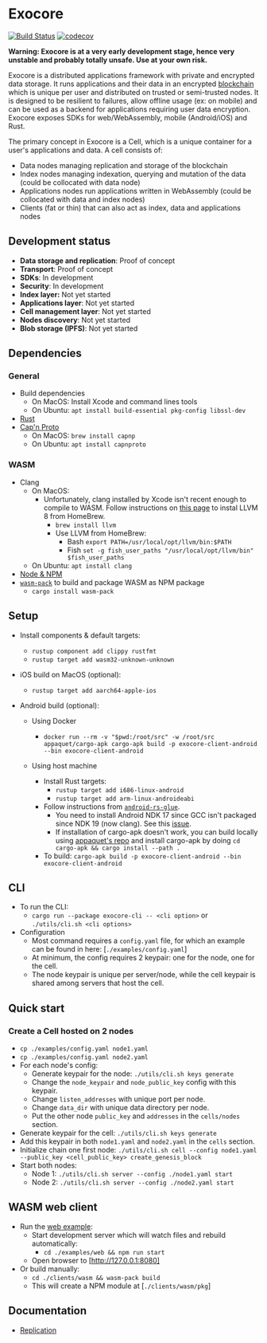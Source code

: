 # Exocore
[![Build Status](https://dev.azure.com/appaquet/exocore/_apis/build/status/appaquet.exocore?branchName=master)](https://dev.azure.com/appaquet/exocore/_build/latest?definitionId=1&branchName=master)
[![codecov](https://codecov.io/gh/appaquet/exocore/branch/master/graph/badge.svg?token=OKZAHfPlaP)](https://codecov.io/gh/appaquet/exocore)

**Warning: Exocore is at a very early development stage, hence very unstable and probably totally unsafe. Use at your own risk.**

Exocore is a distributed applications framework with private and encrypted data storage. 
It runs applications and their data in an encrypted [blockchain](https://en.wikipedia.org/wiki/Blockchain) 
which is unique per user and distributed on trusted or semi-trusted nodes. It is designed to be resilient to 
failures, allow offline usage (ex: on mobile) and can be used as a backend for applications requiring user data 
encryption. Exocore exposes SDKs for web/WebAssembly, mobile (Android/iOS) and Rust.

The primary concept in Exocore is a Cell, which is a unique container for a user's applications and data. 
A cell consists of:
* Data nodes managing replication and storage of the blockchain
* Index nodes managing indexation, querying and mutation of the data (could be collocated with data node)
* Applications nodes run applications written in WebAssembly (could be collocated with data and index nodes)
* Clients (fat or thin) that can also act as index, data and applications nodes

## Development status
* **Data storage and replication**: Proof of concept
* **Transport**: Proof of concept
* **SDKs**: In development
* **Security**: In development
* **Index layer:** Not yet started
* **Applications layer**: Not yet started
* **Cell management layer**: Not yet started
* **Nodes discovery**: Not yet started
* **Blob storage (IPFS)**: Not yet started

## Dependencies
### General
* Build dependencies
    * On MacOS: Install Xcode and command lines tools
    * On Ubuntu: `apt install build-essential pkg-config libssl-dev`
* [Rust](https://www.rust-lang.org/learn/get-started)
* [Cap'n Proto](https://capnproto.org/install.html)
    * On MacOS: `brew install capnp` 
    * On Ubuntu: `apt install capnproto` 

### WASM
* Clang
    * On MacOS: 
        * Unfortunately, clang installed by Xcode isn't recent enough to compile to WASM. Follow instructions on 
          [this page](https://00f.net/2019/04/07/compiling-to-webassembly-with-llvm-and-clang/)
          to instal LLVM 8 from HomeBrew.
            * `brew install llvm`
            * Use LLVM from HomeBrew:
                * Bash `export PATH=/usr/local/opt/llvm/bin:$PATH`
                * Fish `set -g fish_user_paths "/usr/local/opt/llvm/bin" $fish_user_paths`
    * On Ubuntu: `apt install clang`
* [Node & NPM](https://github.com/nodesource/distributions/blob/master/README.md#debinstall)
* [`wasm-pack`](https://github.com/rustwasm/wasm-pack) to build and package WASM as NPM package
    * `cargo install wasm-pack`

## Setup
* Install components & default targets:
  * `rustup component add clippy rustfmt`
  * `rustup target add wasm32-unknown-unknown`

* iOS build on MacOS (optional):
  * `rustup target add aarch64-apple-ios`

* Android build (optional):
  * Using Docker
    * `docker run --rm -v "$pwd:/root/src" -w /root/src appaquet/cargo-apk cargo-apk build -p exocore-client-android --bin exocore-client-android`
    
  * Using host machine
      * Install Rust targets:
        * `rustup target add i686-linux-android`
        * `rustup target add arm-linux-androideabi`
      * Follow instructions from [`android-rs-glue`](https://github.com/rust-windowing/android-rs-glue#setting-up-your-environment).
        * You need to install Android NDK 17 since GCC isn't packaged since NDK 19 (now clang). See this [issue](https://github.com/rust-windowing/android-rs-glue/issues/208).
        * If installation of cargo-apk doesn't work, you can build locally using
         [appaquet's repo](https://github.com/rust-windowing/android-rs-glue/tree/883c01df16710c98011fcbcc7659db89451877a8) 
         and install cargo-apk by doing `cd cargo-apk && cargo install --path .`
      * To build: `cargo-apk build -p exocore-client-android --bin exocore-client-android`

## CLI
* To run the CLI: 
  * `cargo run --package exocore-cli -- <cli option>`
    or `./utils/cli.sh <cli options>`
* Configuration
    * Most command requires a `config.yaml` file, for which an example can be found in here: [`./examples/config.yaml`]
    * At minimum, the config requires 2 keypair: one for the node, one for the cell.
    * The node keypair is unique per server/node, while the cell keypair is shared among servers that host the cell.
    
## Quick start
### Create a Cell hosted on 2 nodes
* `cp ./examples/config.yaml node1.yaml`
* `cp ./examples/config.yaml node2.yaml`
* For each node's config:
    * Generate keypair for the node: `./utils/cli.sh keys generate`
    * Change the `node_keypair` and `node_public_key` config with this keypair.
    * Change `listen_addresses` with unique port per node.
    * Change `data_dir` with unique data directory per node. 
    * Put the other node `public_key` and `addresses` in the `cells/nodes` section.
* Generate keypair for the cell: `./utils/cli.sh keys generate` 
* Add this keypair in both `node1.yaml` and `node2.yaml` in the `cells` section.
* Initialize chain one first node: `./utils/cli.sh cell --config node1.yaml --public_key <cell_public_key> create_genesis_block`
* Start both nodes:
    * Node 1: `./utils/cli.sh server --config ./node1.yaml start`
    * Node 2: `./utils/cli.sh server --config ./node2.yaml start`

## WASM web client
* Run the [web example](./examples/web):
  * Start development server which will watch files and rebuild automatically:
    * `cd ./examples/web && npm run start`
  * Open browser to [http://127.0.0.1:8080]
* Or build manually: 
    * `cd ./clients/wasm && wasm-pack build`
    * This will create a NPM module at [`./clients/wasm/pkg`]

## Documentation
* [Replication](data/replication.md)
